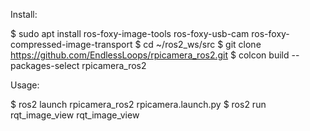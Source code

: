 Install:

$ sudo apt install ros-foxy-image-tools ros-foxy-usb-cam ros-foxy-compressed-image-transport
$ cd ~/ros2_ws/src
$ git clone https://github.com/EndlessLoops/rpicamera_ros2.git
$ colcon build --packages-select rpicamera_ros2

Usage:


$ ros2 launch rpicamera_ros2 rpicamera.launch.py
$ ros2 run rqt_image_view rqt_image_view 

